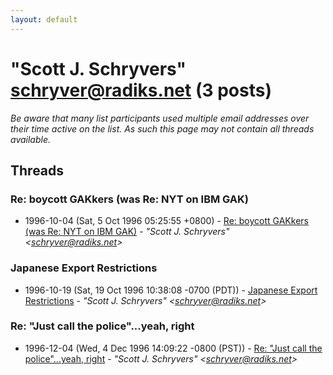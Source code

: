 ```yaml
---
layout: default
---
```


# "Scott J. Schryvers" <schryver@radiks.net> (3 posts)

_Be aware that many list participants used multiple email addresses over their time active on the list. As such this page may not contain all threads available._

## Threads

### Re: boycott GAKkers (was Re: NYT on IBM GAK)
+ 1996-10-04 (Sat, 5 Oct 1996 05:25:55 +0800) - [Re: boycott GAKkers (was Re: NYT on IBM GAK)](/archive/1996/10/0dfbe2c15ad3439edc1bf901432ef93863141f8b4be2424399de96b127eda68a) - _"Scott J. Schryvers" \<schryver@radiks.net\>_

### Japanese Export Restrictions
+ 1996-10-19 (Sat, 19 Oct 1996 10:38:08 -0700 (PDT)) - [Japanese Export Restrictions](/archive/1996/10/559b2848061d07a04c4e675421d59c8e9e69b38dbc93235b4d4107ae75a1357d) - _"Scott J. Schryvers" \<schryver@radiks.net\>_

### Re: "Just call the police"...yeah, right
+ 1996-12-04 (Wed, 4 Dec 1996 14:09:22 -0800 (PST)) - [Re: "Just call the police"...yeah, right](/archive/1996/12/ac0706758748b2cd5abdbab639e7c9319d2dcc0f886b045edc287b2beaa58147) - _"Scott J. Schryvers" \<schryver@radiks.net\>_

